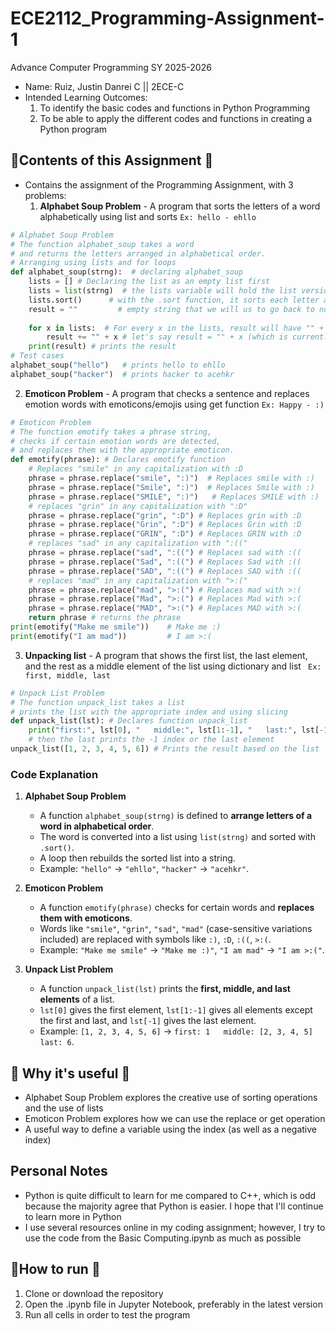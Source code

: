 # ECE2112_Programming-Assignment-1
Advance Computer Programming SY 2025-2026
- Name: Ruiz, Justin Danrei C || 2ECE-C
- Intended Learning Outcomes:
  1. To identify the basic codes and functions in Python Programming
  2. To be able to apply the different codes and functions in creating a Python program
## 📝Contents of this Assignment 📝
- Contains the assignment of the Programming Assignment, with 3 problems:
   1. **Alphabet Soup Problem** - A program that sorts the letters of a word alphabetically using list and sorts
      ``Ex: hello - ehllo``
``` python
# Alphabet Soup Problem
# The function alphabet_soup takes a word
# and returns the letters arranged in alphabetical order.
# Arranging using lists and for loops
def alphabet_soup(strng):  # declaring alphabet_soup
    lists = [] # Declaring the list as an empty list first
    lists = list(strng)  # the lists variable will hold the list version of as string
    lists.sort()      # with the .sort function, it sorts each letter alphabetically
    result = ""         # empty string that we will us to go back to normal
    
    for x in lists:  # For every x in the lists, result will have "" + the value of x in list
        result += "" + x # let's say result = "" + x (which is currently h)
    print(result) # prints the result
# Test cases
alphabet_soup("hello")   # prints hello to ehllo
alphabet_soup("hacker")  # prints hacker to acehkr
```
   2. **Emoticon Problem** - A program that checks a sentence and replaces emotion words with emoticons/emojis using get function
      ``Ex: Happy - :)``
``` python
# Emoticon Problem
# The function emotify takes a phrase string,
# checks if certain emotion words are detected,
# and replaces them with the appropriate emoticon.
def emotify(phrase): # Declares emotify function
    # Replaces "smile" in any capitalization with :D
    phrase = phrase.replace("smile", ":)")  # Replaces smile with :)
    phrase = phrase.replace("Smile", ":)")  # Replaces Smile with :)
    phrase = phrase.replace("SMILE", ":)")   # Replaces SMILE with :)
    # replaces "grin" in any capitalization with ":D"
    phrase = phrase.replace("grin", ":D") # Replaces grin with :D
    phrase = phrase.replace("Grin", ":D") # Replaces Grin with :D
    phrase = phrase.replace("GRIN", ":D") # Replaces GRIN with :D
    # replaces "sad" in any capitalization with ":(("
    phrase = phrase.replace("sad", ":((") # Replaces sad with :((
    phrase = phrase.replace("Sad", ":((") # Replaces Sad with :((
    phrase = phrase.replace("SAD", ":((") # Replaces SAD with :((
    # replaces "mad" in any capitalization with ">:("
    phrase = phrase.replace("mad", ">:(") # Replaces mad with >:(
    phrase = phrase.replace("Mad", ">:(") # Replaces Mad with >:(
    phrase = phrase.replace("MAD", ">:(") # Replaces MAD with >:(
    return phrase # returns the phrase
print(emotify("Make me smile"))    # Make me :)
print(emotify("I am mad"))         # I am >:(
```
   3. **Unpacking list** - A program that shows the first list, the last element, and the rest as a middle element of the list using dictionary and list
      `` Ex: first, middle, last``
``` python
# Unpack List Problem
# The function unpack_list takes a list
# prints the list with the appropriate index and using slicing 
def unpack_list(lst): # Declares function unpack_list
    print("first:", lst[0], "   middle:", lst[1:-1], "   last:", lst[-1]) # Since list's elements start at 0, it picks the 0 index, in the middle, the 1st index or the 2nd element up until the -1 which is the last
    # then the last prints the -1 index or the last element
unpack_list([1, 2, 3, 4, 5, 6]) # Prints the result based on the list
```
### Code Explanation

1. **Alphabet Soup Problem**
   - A function `alphabet_soup(strng)` is defined to **arrange letters of a word in alphabetical order**.  
   - The word is converted into a list using `list(strng)` and sorted with `.sort()`.  
   - A loop then rebuilds the sorted list into a string.  
   - Example: `"hello"` → `"ehllo"`, `"hacker"` → `"acehkr"`.  

2. **Emoticon Problem**
   - A function `emotify(phrase)` checks for certain words and **replaces them with emoticons**.  
   - Words like `"smile"`, `"grin"`, `"sad"`, `"mad"` (case-sensitive variations included) are replaced with symbols like `:)`, `:D`, `:((`, `>:(`.  
   - Example: `"Make me smile"` → `"Make me :)"`, `"I am mad"` → `"I am >:("`.  

3. **Unpack List Problem**
   - A function `unpack_list(lst)` prints the **first, middle, and last elements** of a list.  
   - `lst[0]` gives the first element, `lst[1:-1]` gives all elements except the first and last, and `lst[-1]` gives the last element.  
   - Example: `[1, 2, 3, 4, 5, 6]` → `first: 1   middle: [2, 3, 4, 5]   last: 6`.  

## 💭 Why it's useful 💭
- Alphabet Soup Problem explores the creative use of sorting operations and the use of lists
- Emoticon Problem explores how we can use the replace or get operation
- A useful way to define a variable using the index (as well as a negative index)
## Personal Notes
- Python is quite difficult to learn for me compared to C++, which is odd because the majority agree that Python is easier. I hope that I'll continue to learn more in Python
- I use several resources online in my coding assignment; however, I try to use the code from the Basic Computing.ipynb as much as possible
## 📁How to run 📁
1. Clone or download the repository
2. Open the .ipynb file in Jupyter Notebook, preferably in the latest version
3. Run all cells in order to test the program

